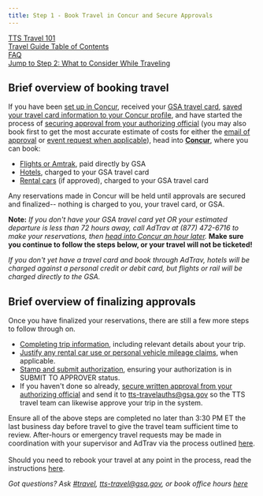 ```yaml
---
title: Step 1 - Book Travel in Concur and Secure Approvals
---
```


[TTS Travel 101]({{site.baseurl}}/travel-101) <br>
[Travel Guide Table of Contents]({{site.baseurl}}/travel-guide-table-of-contents) <br>
[FAQ]({{site.baseurl}}/travel-guide-faq) <br>
[Jump to Step 2: What to Consider While Traveling]({{site.baseurl}}/travel-guide-2-travel)

## Brief overview of booking travel

If you have been [set up in Concur]({{site.baseurl}}/first-time-travel-get-in-concur), received your [GSA travel card]({{site.baseurl}}/first-time-travel-travel-card), [saved your travel card information to your Concur profile]({{site.baseurl}}/first-time-travel-complete-concur-profile), and have started the process of [securing approval from your authorizing official]({{site.baseurl}}/travel-guide-faq/#how-to-secure-authorizing-official-approval) (you may also book first to get the most accurate estimate of costs for either the [email of approval]({{site.baseurl}}/travel-guide-faq/#how-to-secure-authorizing-official-approval) or [event request when applicable]({{site.baseurl}}/travel-guide-faq/#how-can-i-get-my-travel-approved-to-attend-a-training-conference-speaking-event-or-other-IRL-or-large-team-gathering)), head into **[Concur](https://travel.gsa.gov)**, where you can book:

* [Flights or Amtrak]({{site.baseurl}}/travel-guide-faq/#how-to-book-flights-or-rail), paid directly by GSA
* [Hotels]({{site.baseurl}}/travel-guide-faq/#book-lodging), charged to your GSA travel card
* [Rental cars]({{site.baseurl}}/travel-guide-faq/#booking-a-rental-car) (if approved), charged to your GSA travel card

Any reservations made in Concur will be held until approvals are secured and finalized-- nothing is charged to you, your travel card, or GSA.

**Note:** _If you don't have your GSA travel card yet OR your estimated departure is less than 72 hours away, call AdTrav at (877) 472-6716 to make your reservations, then [head into Concur an hour later](https://travel.gsa.gov)._ **Make sure you continue to follow the steps below, or your travel will not be ticketed!**

*If you don't yet have a travel card and book through AdTrav, hotels will be charged against a personal credit or debit card, but flights or rail will be charged directly to the GSA.*

## Brief overview of finalizing approvals

Once you have finalized your reservations, there are still a few more steps to follow through on.

* [Completing trip information]({{site.baseurl}}/travel-guide-faq/#how-to-complete-your-trip-information), including relevant details about your trip.
* [Justify any rental car use or personal vehicle mileage claims]({{site.baseurl}}/travel-guide-faq/#how-to-justify-rental-cars-and-personal-vehicle-mileage), when applicable.
* [Stamp and submit authorization]({{site.baseurl}}/travel-guide-faq/#how-to-stamp-and-submit-for-travel-team-approval), ensuring your authorization is in SUBMIT TO APPROVER status.
* If you haven't done so already, [secure written approval from your authorizing official]({{site.baseurl}}/travel-guide-faq/#how-to-secure-authorizing-official-approval) and send it to tts-travelauths@gsa.gov so the TTS travel team can likewise approve your trip in the system.

Ensure all of the above steps are completed no later than 3:30 PM ET the last business day before travel to give the travel team sufficient time to review. After-hours or emergency travel requests may be made in coordination with your supervisor and AdTrav via the process outlined [here]({{site.baseurl}}/travel-guide-B-after-hours-emergency-travel-authorizations).<br>
<br>
Should you need to rebook your travel at any point in the process, read the instructions [here]({{site.baseurl}}/travel-guide-A-amended-authorizations).

*Got questions? Ask [#travel](https://gsa-tts.slack.com/messages/travel), [tts-travel@gsa.gov](mailto:tts-travel@gsa.gov), or book office hours [here](https://sites.google.com/a/gsa.gov/tts-office-hours/)*
